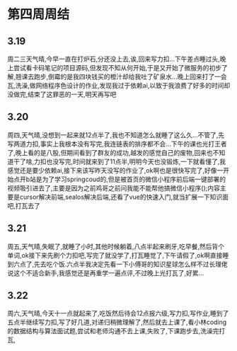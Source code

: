 # 第四周周结

## 3.19
  周二三天气晴,今早一直在打炉石,分还没上去,诶,回来写力扣...下午差点睡过头,晚上尝试看卡码笔记的项目源码,但发现不知从何开始,于是又开始了微服务的初步了解,翘课去跑步,倒霉的是我四块钱买的橙汁却给我吐了矿泉水...晚上回来打了一会瓦,洗澡,做网络程序色设计的作业,发现我过于依赖ai,以致于我浪费了好多的时间却没做完,结束了这罪恶的一天,明天再写吧
## 3.20
  周四,天气晴,没想到一起来就12点半了,我也不知道怎么就睡了这么久...不管了,先写两道力扣,事实上我根本没有写完,我连链表的排序都不会...下午的课也光打王者了,晚上看的是八股,但期间看到了群友的成功,越发的感觉自己的废物,回来也不知道干了啥,力扣也没写完,时间就来到了11点半,明明今天也没锻炼,一下就看懂了,我感觉还是要少依赖ai,接下来该写昨天没写的作业了,ok啊也是很快写完了,好像一开始点开b站是为了学习springcoud的,但是被首页的微信小程序前后端一键部署的视频吸引进去了,主要是因为之前鸡哥之前问我能不能帮他搞微信小程序();内容主要是cursor解决前端,sealos解决后端,还看了vue的快速入门,就当扩展一下知识面吧,打瓦去了
## 3.21
  周五,天气晴,失眠了,就睡了小时,其他时候躺着,八点半起来刷牙,吃早餐,然后背个单词,ok接下来先刷个力扣吧,写完了就没学了,打瓦睡觉了,下午请假了,ok啊直接睡到六点了,先去吃个饭.六点半我决定先看一下小傅哥的知识星球怎么样不过长理佬说这个不适合新手,我感觉还是再重学一遍点评,不过晚上光打瓦了,好累...
## 3.22
  周六,天气晴,今天十一点就起来了,吃饭然后待会12点报六级,写力扣,写作业,睡到了五点半继续写力扣,写了好几道,对递归稍微理解了,然后就去上课了,看小林coding的数据结构与算法面试题,尝试和老师沟通不去上课,失败了,下课跑步去,洗澡完打瓦,